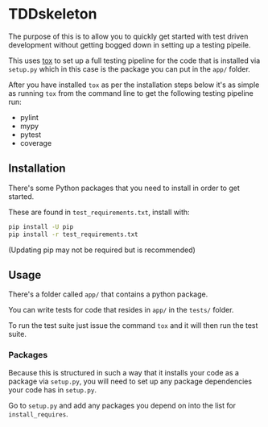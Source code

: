# TDDskeleton
The purpose of this is to allow you to quickly get started with test driven development without getting bogged down in setting up a testing pipeile.

This uses [tox](https://tox.readthedocs.io/en/latest/) to set up a full testing pipeline for the code that is installed via `setup.py` which in this case is the package you can put in the `app/` folder.

After you have installed `tox` as per the installation steps below it's as simple as running `tox` from the command line to get the following testing pipeline run:

- pylint
- mypy
- pytest
- coverage

## Installation

There's some Python packages that you need to install in order to get started.

These are found in `test_requirements.txt`, install with:

```bash
pip install -U pip
pip install -r test_requirements.txt
```

(Updating pip may not be required but is recommended)

## Usage

There's a folder called `app/` that contains a python package.

You can write tests for code that resides in `app/` in the `tests/` folder.

To run the test suite just issue the command `tox` and it will then run the test suite.

### Packages

Because this is structured in such a way that it installs your code as a package via `setup.py`, you will need to set up any package dependencies your code has in `setup.py`.

Go to `setup.py` and add any packages you depend on into the list for `install_requires`.
